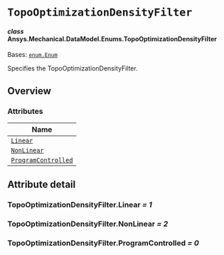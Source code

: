 # `TopoOptimizationDensityFilter`

<a id="ansys.mechanical.stubs.v242.Ansys.Mechanical.DataModel.Enums.TopoOptimizationDensityFilter"></a>

#### *class* Ansys.Mechanical.DataModel.Enums.TopoOptimizationDensityFilter

Bases: [`enum.Enum`](https://docs.python.org/3/library/enum.html#enum.Enum)

Specifies the TopoOptimizationDensityFilter.

<!-- !! processed by numpydoc !! -->

<a id="overview"></a>

## Overview

### Attributes

| Name |
| -------------------------------------------------------------------------------------------------------------------------------------------------------------- |
| [`Linear`](#TopoOptimizationDensityFilter.Linear) |
| [`NonLinear`](#TopoOptimizationDensityFilter.NonLinear) |
| [`ProgramControlled`](#TopoOptimizationDensityFilter.ProgramControlled) |

<a id="attribute-detail"></a>

## Attribute detail

<a id="TopoOptimizationDensityFilter.Linear"></a>

### TopoOptimizationDensityFilter.Linear *= 1*

<a id="TopoOptimizationDensityFilter.NonLinear"></a>

### TopoOptimizationDensityFilter.NonLinear *= 2*

<a id="TopoOptimizationDensityFilter.ProgramControlled"></a>

### TopoOptimizationDensityFilter.ProgramControlled *= 0*


